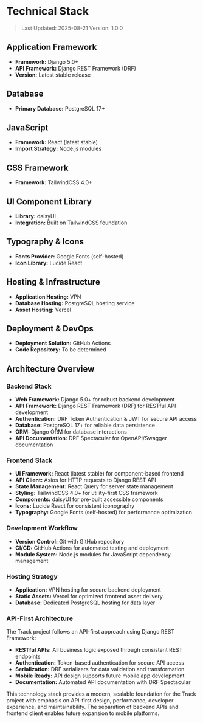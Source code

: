 # Technical Stack

> Last Updated: 2025-08-21
> Version: 1.0.0

## Application Framework

- **Framework:** Django 5.0+
- **API Framework:** Django REST Framework (DRF)
- **Version:** Latest stable release

## Database

- **Primary Database:** PostgreSQL 17+

## JavaScript

- **Framework:** React (latest stable)
- **Import Strategy:** Node.js modules

## CSS Framework

- **Framework:** TailwindCSS 4.0+

## UI Component Library

- **Library:** daisyUI
- **Integration:** Built on TailwindCSS foundation

## Typography & Icons

- **Fonts Provider:** Google Fonts (self-hosted)
- **Icon Library:** Lucide React

## Hosting & Infrastructure

- **Application Hosting:** VPN
- **Database Hosting:** PostgreSQL hosting service
- **Asset Hosting:** Vercel

## Deployment & DevOps

- **Deployment Solution:** GitHub Actions
- **Code Repository:** To be determined

## Architecture Overview

### Backend Stack
- **Web Framework:** Django 5.0+ for robust backend development
- **API Framework:** Django REST Framework (DRF) for RESTful API development
- **Authentication:** DRF Token Authentication & JWT for secure API access
- **Database:** PostgreSQL 17+ for reliable data persistence
- **ORM:** Django ORM for database interactions
- **API Documentation:** DRF Spectacular for OpenAPI/Swagger documentation

### Frontend Stack
- **UI Framework:** React (latest stable) for component-based frontend
- **API Client:** Axios for HTTP requests to Django REST API
- **State Management:** React Query for server state management
- **Styling:** TailwindCSS 4.0+ for utility-first CSS framework
- **Components:** daisyUI for pre-built accessible components
- **Icons:** Lucide React for consistent iconography
- **Typography:** Google Fonts (self-hosted) for performance optimization

### Development Workflow
- **Version Control:** Git with GitHub repository
- **CI/CD:** GitHub Actions for automated testing and deployment
- **Module System:** Node.js modules for JavaScript dependency management

### Hosting Strategy
- **Application:** VPN hosting for secure backend deployment
- **Static Assets:** Vercel for optimized frontend asset delivery
- **Database:** Dedicated PostgreSQL hosting for data layer

### API-First Architecture

The Track project follows an API-first approach using Django REST Framework:

- **RESTful APIs:** All business logic exposed through consistent REST endpoints
- **Authentication:** Token-based authentication for secure API access
- **Serialization:** DRF serializers for data validation and transformation
- **Mobile Ready:** API design supports future mobile app development
- **Documentation:** Automated API documentation with DRF Spectacular

This technology stack provides a modern, scalable foundation for the Track project with emphasis on API-first design, performance, developer experience, and maintainability. The separation of backend APIs and frontend client enables future expansion to mobile platforms.